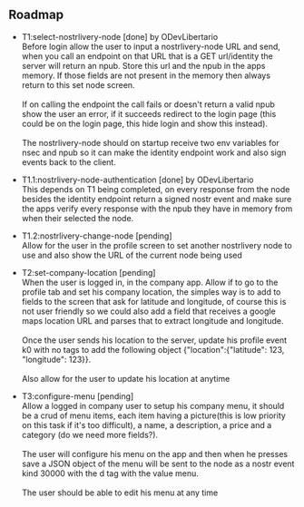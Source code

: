 ## Roadmap

- T1:select-nostrlivery-node [done] by ODevLibertario  
Before login allow the user to input a nostrlivery-node URL and send, when you call an endpoint on that URL that is a GET url/identity the server will return an npub. Store this url and the npub in the apps memory. If those fields are not present in the memory then always return to this set node screen.<br><br>
If on calling the endpoint the call fails or doesn't return a valid npub show the user an error, if it succeeds redirect to the login page (this could be on the login page, this hide login and show this instead).<br><br>
The nostrlivery-node should on startup receive two env variables for nsec and npub so it can make the identity endpoint work and also sign events back to the client.

- T1.1:nostrlivery-node-authentication [done] by ODevLibertario  
This depends on T1 being completed, on every response from the node besides the identity endpoint
return a signed nostr event and make sure the apps verify every response with the npub they have in memory from when their selected the node.

- T1.2:nostrlivery-change-node [pending]  
Allow for the user in the profile screen to set another nostrlivery node to use and also show the URL of the current node being used

- T2:set-company-location [pending]  
When the user is logged in, in the company app. Allow if to go to the profile tab and set his company location, the simples way is to add to fields to the screen that ask for latitude and longitude, of course this is not user friendly so we could also add a field that receives a google maps location URL and parses that to extract longitude and longitude.<br><br>
Once the user sends his location to the server, update his profile event k0 with no tags to add the following object {"location":{"latitude": 123, "longitude": 123}}.<br><br>
Also allow for the user to update his location at anytime

- T3:configure-menu [pending]  
Allow a logged in company user to setup his company menu, it should be a crud of menu items,
each item having a picture(this is low priority on this task if it's too difficult), a name, a description, a price and a category (do we need more fields?).<br><br>
The user will configure his menu on the app and then when he presses save a JSON object of the menu will be sent to the node as a nostr event kind 30000 with the d tag with the value menu.<br><br>
The user should be able to edit his menu at any time
